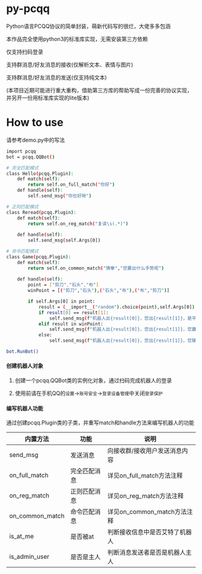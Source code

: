 # py-pcqq

Python语言PCQQ协议的简单封装，萌新代码写的很烂，大佬多多包涵

本作品完全使用python3的标准库实现，无需安装第三方依赖

仅支持扫码登录

支持群消息/好友消息的接收(仅解析文本、表情与图片)

支持群消息/好友消息的发送(仅支持纯文本)

(本项目近期可能进行重大重构，借助第三方库的帮助写成一份完善的协议实现，并另开一份用标准库实现的lite版本)

# How to use

请参考demo.py中的写法

``` bash
import pcqq
bot = pcqq.QQBot()

# 完全匹配模式
class Hello(pcqq.Plugin):
    def match(self):
        return self.on_full_match("你好")
    def handle(self):
        self.send_msg("你也好呀")

# 正则匹配模式
class Reread(pcqq.Plugin):
    def match(self):
        return self.on_reg_match("复读\s(.*)")
    
    def handle(self):
        self.send_msg(self.Args[0])

# 命令匹配模式
class Game(pcqq.Plugin):
    def match(self):
        return self.on_common_match("猜拳","您要出什么手势呢")
    
    def handle(self):
        point = ["剪刀","石头","布"]
        winPoint = [("剪刀","石头"),("石头","布"),("布","剪刀")]

        if self.Args[0] in point:
            result = (__import__("random").choice(point),self.Args[0])
            if result[0] == result[1]:
                self.send_msg(f"机器人出{result[0]}，您出{result[1]}，是平局")
            elif result in winPoint:
                self.send_msg(f"机器人出{result[0]}，您出{result[1]}，您赢了")
            else:
                self.send_msg(f"机器人出{result[0]}，您出{result[1]}，您输了")

bot.RunBot()


```

#### 创建机器人对象
1. 创建一个pcqq.QQBot类的实例化对象，通过扫码完成机器人的登录

2. 使用前请在手机QQ的`设置`->`账号安全`->`登录设备管理`中关闭`登录保护`

#### 编写机器人功能

通过创建pcqq.Plugin类的子类，并重写match和handle方法来编写机器人的功能

|       内置方法        |      功能      | 说明 |
| ---------------- | ------------- | ---- |
| send_msg         | 发送消息       | 向接收群/接收用户发送消息内容     |
| on_full_match    | 完全匹配消息      | 详见on_full_match方法注释     |
| on_reg_match     | 正则匹配消息      | 详见on_reg_match方法注释     |
| on_common_match    | 命令匹配消息      | 详见on_common_match方法注释     |
| is_at_me     | 是否被at      | 判断接收信息中是否艾特了机器人     |
| is_admin_user    | 是否是主人      | 判断消息发送者是否是机器人主人     |
